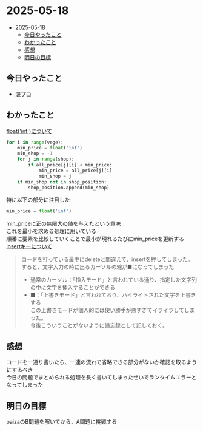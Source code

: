 # 2025-05-18
- [2025-05-18](#2025-05-18)
  - [今日やったこと](#今日やったこと)
  - [わかったこと](#わかったこと)
  - [感想](#感想)
  - [明日の目標](#明日の目標)
## 今日やったこと  
- 競プロ
## わかったこと  
<ins>float('inf')について</ins>
```python
for i in range(vege):
    min_price = float('inf')
    min_shop = -1
    for j in range(shop):
        if all_price[j][i] < min_price:
            min_price = all_price[j][i]
            min_shop = j
    if min_shop not in shop_position:
        shop_position.append(min_shop)
```  
特に以下の部分に注目した  
```python
min_price = float('inf')
```  
min_priceに正の無限大の値を与えたという意味   
これを最小を求める処理に用いている  
順番に要素を比較していくことで最小が現れるたびにmin_priceを更新する  
<ins>insertキーについて</ins>  
>コードを打っている最中にdeleteと間違えて、insertを押してしまった。  
>すると、文字入力の時に出るカーソルの線が■になってしまった  
>- 通常のカーソル：「挿入モード」と言われている通り、指定した文字列の中に文字を挿入することができる  
>- ■：「上書きモード」と言われており、ハイライトされた文字を上書きする  
>この上書きモードが個人的には使い勝手が悪すぎてイライラしてしまった。  
>今後こういうことがないように備忘録として記しておく。  

## 感想  
コードを一通り書いたら、一連の流れで省略できる部分がないか確認を取るようにするべき  
今日の問題でまとめられる処理を長く書いてしまったせいでランタイムエラーとなってしまった  

## 明日の目標  
paizaのB問題を解いてから、A問題に挑戦する  